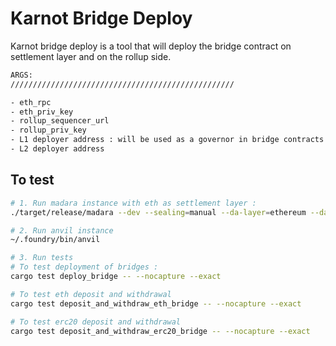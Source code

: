 # Karnot Bridge Deploy

Karnot bridge deploy is a tool that will deploy the bridge contract on settlement layer and on the rollup side.

```sh
ARGS:
//////////////////////////////////////////////////

- eth_rpc
- eth_priv_key
- rollup_sequencer_url
- rollup_priv_key
- L1 deployer address : will be used as a governor in bridge contracts
- L2 deployer address
```

## To test

```sh
# 1. Run madara instance with eth as settlement layer :
./target/release/madara --dev --sealing=manual --da-layer=ethereum --da-conf=examples/da-confs/ethereum.json --settlement=Ethereum --settlement-conf=examples/da-confs/ethereum.json

# 2. Run anvil instance
~/.foundry/bin/anvil

# 3. Run tests
# To test deployment of bridges :
cargo test deploy_bridge -- --nocapture --exact

# To test eth deposit and withdrawal
cargo test deposit_and_withdraw_eth_bridge -- --nocapture --exact

# To test erc20 deposit and withdrawal
cargo test deposit_and_withdraw_erc20_bridge -- --nocapture --exact
```
